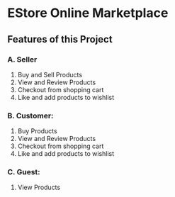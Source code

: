 # EStore Online Marketplace

## Features of this Project

### A. Seller

1. Buy and Sell Products
2. View and Review Products
3. Checkout from shopping cart
4. Like and add products to wishlist

### B. Customer:

1. Buy Products
2. View and Review Products
3. Checkout from shopping cart
4. Like and add products to wishlist

### C. Guest:

1. View Products

